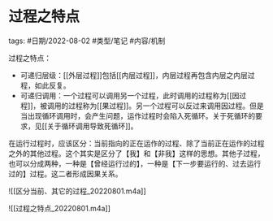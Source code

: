 # 过程之特点

tags: #日期/2022-08-02 #类型/笔记 #内容/机制 

过程之特点：
- 可递归层级：[[外层过程]]包括[[内层过程]]，内层过程再包含内层之内层过程，如此反复。
- 可递归调用：一个过程可以调用另一个过程，此时调用的过程称为[[因过程]]，被调用的过程称为[[果过程]]。另一个过程可以反过来调用因过程。但是当出现循环调用时，会产生问题，运作过程时会陷入死循环。关于死循环的要求，见[[关于循环调用导致死循环]]。

在运行过程时，应该区分：当前指向的正在运作的过程、除了当前正在运作的过程之外的其他过程。这个其实是区分了【我】和【非我】这样的思想。其他子过程，也可以分成两种，一种是【曾经运行过的】，一种是【下一步要运行的、过去运行过的】过程。这二者形成因果关系。


![[区分当前、其它的过程_20220801.m4a]]

![[过程之特点_20220801.m4a]]